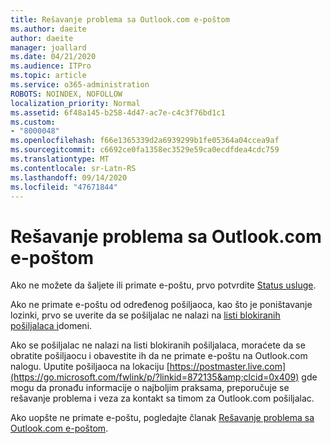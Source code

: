 ```yaml
---
title: Rešavanje problema sa Outlook.com e-poštom
ms.author: daeite
author: daeite
manager: joallard
ms.date: 04/21/2020
ms.audience: ITPro
ms.topic: article
ms.service: o365-administration
ROBOTS: NOINDEX, NOFOLLOW
localization_priority: Normal
ms.assetid: 6f48a145-b258-4d47-ac7e-c4c3f76bd1c1
ms.custom:
- "8000048"
ms.openlocfilehash: f66e1365339d2a6939299b1fe05364a04ccea9af
ms.sourcegitcommit: c6692ce0fa1358ec3529e59ca0ecdfdea4cdc759
ms.translationtype: MT
ms.contentlocale: sr-Latn-RS
ms.lasthandoff: 09/14/2020
ms.locfileid: "47671844"
---
```

# <a name="fix-outlookcom-email-sync-issues"></a>Rešavanje problema sa Outlook.com e-poštom

Ako ne možete da šaljete ili primate e-poštu, prvo potvrdite [Status usluge](https://go.microsoft.com/fwlink/p/?linkid=837482&amp;clcid=0x409).
  
Ako ne primate e-poštu od određenog pošiljaoca, kao što je poništavanje lozinki, prvo se uverite da se pošiljalac ne nalazi na [listi blokiranih pošiljalaca i](https://outlook.live.com/mail/options/mail/junkEmail/blockedSendersAndDomains)domeni.
  
Ako se pošiljalac ne nalazi na listi blokiranih pošiljalaca, moraćete da se obratite pošiljaocu i obavestite ih da ne primate e-poštu na Outlook.com nalogu. Uputite pošiljaoca na lokaciju [https://postmaster.live.com](https://go.microsoft.com/fwlink/p/?linkid=872135&amp;clcid=0x409) gde mogu da pronađu informacije o najboljim praksama, preporučuje se rešavanje problema i veza za kontakt sa timom za Outlook.com pošiljalac.
  
Ako uopšte ne primate e-poštu, pogledajte članak [Rešavanje problema sa Outlook.com e-poštom](https://support.office.com/article/d39e3341-8d79-4bf1-b3c7-ded602233642?wt.mc_id=Office_Outlook_com_Alchemy).